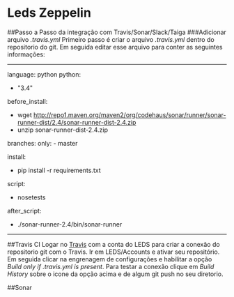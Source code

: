 # Leds Zeppelin
##Passo a Passo da integração com Travis/Sonar/Slack/Taiga
###Adicionar arquivo _.travis.yml_
Primeiro passo é criar o arquivo _.travis.yml_ dentro do repositorio do git.
Em seguida editar esse arquivo para conter as seguintes informações:<br>
<hr>

language: python
python:
  - "3.4"
  
before_install:
  - wget http://repo1.maven.org/maven2/org/codehaus/sonar/runner/sonar-runner-dist/2.4/sonar-runner-dist-2.4.zip
  - unzip sonar-runner-dist-2.4.zip

branches:
  only:
    - master

install:
  - pip install -r requirements.txt
  
script: 
  - nosetests

after_script:
 - ./sonar-runner-2.4/bin/sonar-runner

<hr>

##Travis CI
Logar no [Travis](https://travis-ci.org/) com a conta do LEDS para criar a conexão do repositorio git com o Travis.
Ir em LEDS/Accounts e ativar seu repositório.
Em seguida clicar na engrenagem de configurações e habilitar a opção _Build only if .travis.yml is present_.
Para testar a conexão clique em _Build History_ sobre o icone da opção acima e de algum git push no seu diretorio.

##Sonar


